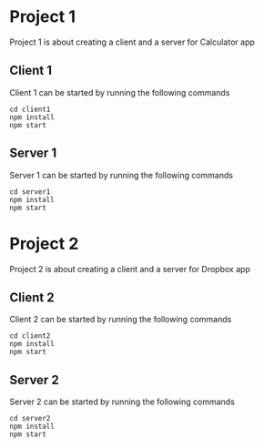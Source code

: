 # Project 1

Project 1 is about creating a client and a server for Calculator app

## Client 1

Client 1 can be started by running the following commands

```
cd client1
npm install 
npm start
```


## Server 1

Server 1 can be started by running the following commands

```
cd server1
npm install 
npm start
```

# Project 2

Project 2 is about creating a client and a server for Dropbox app


## Client 2

Client 2 can be started by running the following commands

```
cd client2
npm install 
npm start
```


## Server 2

Server 2 can be started by running the following commands

```
cd server2
npm install 
npm start
```
